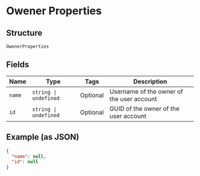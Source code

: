 
# Owener Properties

## Structure

`OwenerProperties`

## Fields

| Name | Type | Tags | Description |
|  --- | --- | --- | --- |
| `name` | `string \| undefined` | Optional | Username of the owner of the user account |
| `id` | `string \| undefined` | Optional | GUID of the owner of the user account |

## Example (as JSON)

```json
{
  "name": null,
  "id": null
}
```

